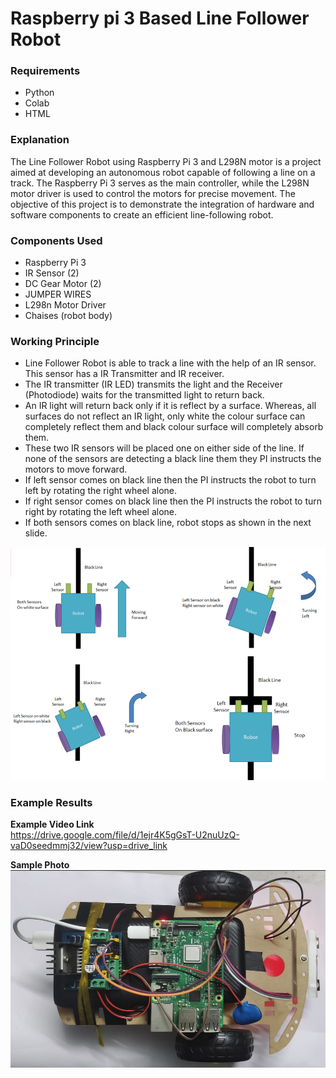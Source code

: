 # Raspberry pi 3 Based Line Follower Robot

### Requirements

* Python
* Colab
* HTML

### Explanation
The Line Follower Robot using Raspberry Pi 3 and L298N motor is a project aimed at developing an autonomous robot capable of following a line on a track. The Raspberry Pi 3 serves as the main controller, while the L298N motor driver is used to control the motors for precise movement. The objective of this project is to demonstrate the integration of hardware and software components to create an efficient line-following robot.

### Components Used
* Raspberry Pi 3
* IR Sensor (2)
* DC Gear Motor (2)
* JUMPER WIRES
* L298n Motor Driver
* Chaises (robot body)

### Working Principle
* Line Follower Robot is able to track a line with the help of an IR sensor. This sensor has a IR Transmitter and IR receiver.
* The IR transmitter (IR LED) transmits the light and the Receiver (Photodiode) waits for the transmitted light to return back.
* An IR light will return back only if it is reflect by a surface. Whereas, all surfaces do not reflect an IR light, only white the colour surface can completely reflect them and black colour surface will completely absorb them.
* These two IR sensors will be placed one on either side of the line. If none of the sensors are detecting a black line them they PI instructs the motors to move forward.
* If left sensor comes on black line then the PI instructs the robot to turn left by rotating the right wheel alone.
* If right sensor comes on black line then the PI instructs the robot to turn right by rotating the left wheel alone.
* If both sensors comes on black line, robot stops as shown in the next slide.

![lmao](https://github.com/Harish-Balaji-B/Raspberry-pi-3-Based-Line-Follower-Robot/blob/main/demo/exp.png)<br>


### Example Results
<strong>Example Video Link</strong><br>
https://drive.google.com/file/d/1ejr4K5gGsT-U2nuUzQ-vaD0seedmmj32/view?usp=drive_link

<strong>Sample Photo</strong><br>
![lmao](https://github.com/Harish-Balaji-B/Raspberry-pi-3-Based-Line-Follower-Robot/blob/main/demo/work.png)<br>
